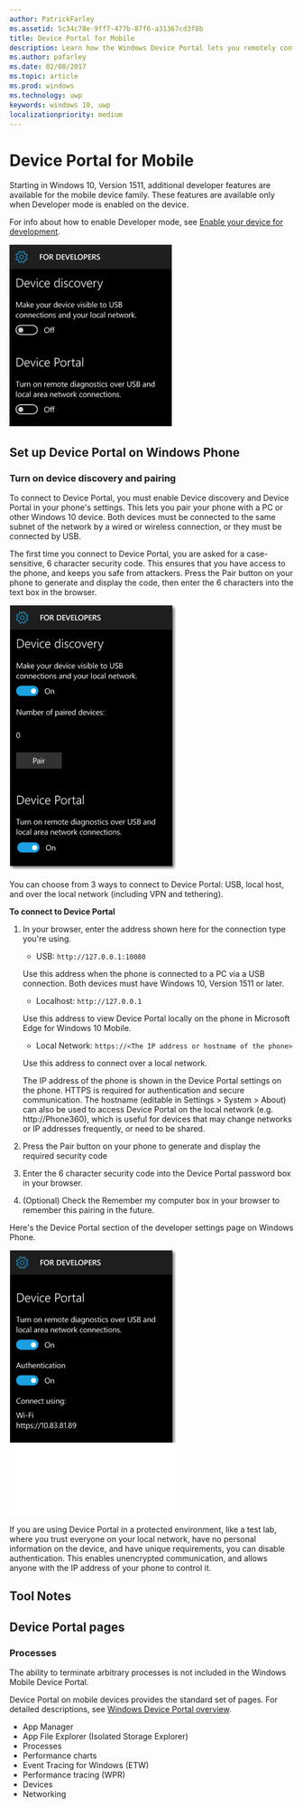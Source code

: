 ```yaml
---
author: PatrickFarley
ms.assetid: 5c34c78e-9ff7-477b-87f6-a31367cd3f8b
title: Device Portal for Mobile
description: Learn how the Windows Device Portal lets you remotely configure and manage your mobile device.
ms.author: pafarley
ms.date: 02/08/2017
ms.topic: article
ms.prod: windows
ms.technology: uwp
keywords: windows 10, uwp
localizationpriority: medium
---
```

# Device Portal for Mobile

Starting in Windows 10, Version 1511, additional developer features are available for the mobile device family. These features are available only when Developer mode is enabled on the device.

For info about how to enable Developer mode, see [Enable your device for development](../get-started/enable-your-device-for-development.md).

![Device Portal settings](images/device-portal/mob-dev-mode-options.png)

## Set up Device Portal on Windows Phone

### Turn on device discovery and pairing

To connect to Device Portal, you must enable Device discovery and Device Portal in your phone's settings. This lets you pair your phone with a PC or other Windows 10 device. Both devices must be connected to the same subnet of the network by a wired or wireless connection, or they must be connected by USB.

The first time you connect to Device Portal, you are asked for a case-sensitive, 6 character security code. This ensures that you have access to the phone, and keeps you safe from attackers. Press the Pair button on your phone to generate and display the code, then enter the 6 characters into the text box in the browser.

![Developer mode device discovery settings](images/device-portal/mob-dev-mode-pairing.png)

You can choose from 3 ways to connect to Device Portal: USB, local host, and over the local network (including VPN and tethering).

**To connect to Device Portal**

1. In your browser, enter the address shown here for the connection type you're using.

    - USB: `http://127.0.0.1:10080`

    Use this address when the phone is connected to a PC via a USB connection. Both devices must have Windows 10, Version 1511 or later.
    
    - Localhost: `http://127.0.0.1`

    Use this address to view Device Portal locally on the phone in Microsoft Edge for Windows 10 Mobile.
    
    - Local Network: `https://<The IP address or hostname of the phone>`

    Use this address to connect over a local network.

    The IP address of the phone is shown in the Device Portal settings on the phone. HTTPS is required for authentication and secure communication. The hostname (editable in Settings > System > About) can also be used to access Device Portal on the local network (e.g. http://Phone360), which is useful for devices that may change networks or IP addresses frequently, or need to be shared. 

2. Press the Pair button on your phone to generate and display the required security code

3. Enter the 6 character security code into the Device Portal password box in your browser.

4. (Optional) Check the Remember my computer box in your browser to remember this pairing in the future.

Here's the Device Portal section of the developer settings page on Windows Phone.

![Device Portal settings](images/device-portal/mob-dev-mode-portal.png)

If you are using Device Portal in a protected environment, like a test lab, where you trust everyone on your local network, have no personal information on the device, and have unique requirements, you can disable authentication. This enables unencrypted communication, and allows anyone with the IP address of your phone to control it.

## Tool Notes

## Device Portal pages
### Processes

The ability to terminate arbitrary processes is not included in the Windows Mobile Device Portal. 

Device Portal on mobile devices provides the standard set of pages. For detailed descriptions, see [Windows Device Portal overview](device-portal.md).

- App Manager
- App File Explorer (Isolated Storage Explorer)
- Processes
- Performance charts
- Event Tracing for Windows (ETW)
- Performance tracing (WPR) 
- Devices
- Networking